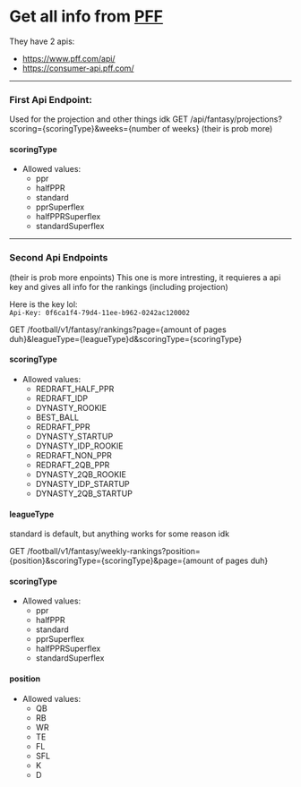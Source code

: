 # Get all info from [PFF](https://www.pff.com/) 

They have 2 apis:
- https://www.pff.com/api/
- https://consumer-api.pff.com/
___
### First Api Endpoint:
Used for the projection and other things idk 
GET /api/fantasy/projections?scoring={scoringType}&weeks={number of weeks}
(their is prob more)

#### scoringType 
- Allowed values:
  - ppr
  - halfPPR
  - standard
  - pprSuperflex
  - halfPPRSuperflex
  - standardSuperflex

---

### Second Api Endpoints
(their is prob more enpoints)
This one is more intresting, it requieres a api key and gives all info for the rankings (including projection) 

Here is the key lol:<br>
``Api-Key: 0f6ca1f4-79d4-11ee-b962-0242ac120002``

GET /football/v1/fantasy/rankings?page={amount of pages duh}&leagueType={leagueType}d&scoringType={scoringType} 
#### scoringType 
- Allowed values:
  - REDRAFT_HALF_PPR
  - REDRAFT_IDP
  - DYNASTY_ROOKIE
  - BEST_BALL
  - REDRAFT_PPR
  - DYNASTY_STARTUP
  - DYNASTY_IDP_ROOKIE
  - REDRAFT_NON_PPR
  - REDRAFT_2QB_PPR
  - DYNASTY_2QB_ROOKIE
  - DYNASTY_IDP_STARTUP
  - DYNASTY_2QB_STARTUP

#### leagueType
standard is default, but anything works for some reason idk 
  

GET /football/v1/fantasy/weekly-rankings?position={position}&scoringType={scoringType}&page={amount of pages duh}
#### scoringType 
- Allowed values:
  - ppr
  - halfPPR
  - standard
  - pprSuperflex
  - halfPPRSuperflex
  - standardSuperflex
#### position 
- Allowed values:
  - QB
  - RB
  - WR
  - TE
  - FL
  - SFL
  - K
  - D
